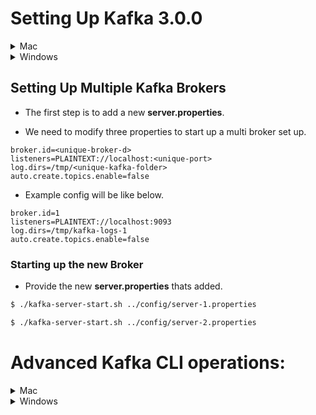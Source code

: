# Setting Up Kafka 3.0.0

<details><summary>Mac</summary>
<p>

- Make sure you are navigated inside the bin directory.

## Start Zookeeper and Kafka Broker

-   Start up the Zookeeper.

```bash
$ ./zookeeper-server-start.sh ../config/zookeeper.properties
```

- Add the below properties in the server.properties

```
listeners=PLAINTEXT://localhost:9092
auto.create.topics.enable=false
```

-   Start up the Kafka Broker

```bash
$ ./kafka-server-start.sh ../config/server.properties
```

## How to create a topic ?

```bash
$ ./kafka-topics.sh --create --topic test-topic --replication-factor 1 --partitions 4 --bootstrap-server localhost:9092
```

## How to instantiate a Console Producer?

### Without Key

```bash
$ ./kafka-console-producer.sh --broker-list localhost:9092 --topic test-topic
```

### With Key

```bash
$ ./kafka-console-producer.sh --broker-list localhost:9092 --topic test-topic --property "key.separator=-" --property "parse.key=true"
```

## How to instantiate a Console Consumer?

### Without Key

```bash
$ ./kafka-console-consumer.sh --bootstrap-server localhost:9092 --topic test-topic --from-beginning
```

### With Key

```bash
$ ./kafka-console-consumer.sh --bootstrap-server localhost:9092 --topic test-topic --from-beginning -property "key.separator= - " --property "print.key=true"
```

### With Consumer Group

```bash
$ ./kafka-console-consumer.sh --bootstrap-server localhost:9092 --topic test-topic --group <group-name>
```

### Consume messages With Kafka Headers

```bash
$ ./kafka-console-consumer.sh --bootstrap-server localhost:9092 --topic library-events.DLT --from-beginning --property print.headers=true --property print.timestamp=true
```

</p>

</details>

<details><summary>Windows</summary>
<p>

- Make sure you are inside the **bin/windows** directory.

## Start Zookeeper and Kafka Broker

-   Start up the Zookeeper.

```bash
$ zookeeper-server-start.bat ..\..\config\zookeeper.properties
```

-   Start up the Kafka Broker.

```bash
$ kafka-server-start.bat ..\..\config\server.properties
```

## How to create a topic ?

```bash
$ kafka-topics.bat --create --topic test-topic  --replication-factor 1 --partitions 4 --bootstrap-server localhost:9092
```

## How to instantiate a Console Producer?

### Without Key

```bash
$ kafka-console-producer.bat --broker-list localhost:9092 --topic test-topic
```

### With Key

```bash
$ kafka-console-producer.bat --broker-list localhost:9092 --topic test-topic --property "key.separator=-" --property "parse.key=true"
```

## How to instantiate a Console Consumer?

### Without Key

```bash
$ kafka-console-consumer.bat --bootstrap-server localhost:9092 --topic test-topic --from-beginning
```

### With Key

```bash
$ kafka-console-consumer.bat --bootstrap-server localhost:9092 --topic test-topic --from-beginning -property "key.separator= - " --property "print.key=true"
```

### With Consumer Group

```bash
$ kafka-console-consumer.bat --bootstrap-server localhost:9092 --topic test-topic --group <group-name>
```

### Consume messages With Kafka Headers

```bash
$ kafka-console-consumer.bat --bootstrap-server localhost:9092 --topic library-events.DLT --from-beginning --property print.headers=true --property print.timestamp=true
```

</p>

</details>

## Setting Up Multiple Kafka Brokers

- The first step is to add a new **server.properties**.

- We need to modify three properties to start up a multi broker set up.

```
broker.id=<unique-broker-d>
listeners=PLAINTEXT://localhost:<unique-port>
log.dirs=/tmp/<unique-kafka-folder>
auto.create.topics.enable=false
```

- Example config will be like below.

```
broker.id=1
listeners=PLAINTEXT://localhost:9093
log.dirs=/tmp/kafka-logs-1
auto.create.topics.enable=false
```

### Starting up the new Broker

- Provide the new **server.properties** thats added.

```bash
$ ./kafka-server-start.sh ../config/server-1.properties
```

```bash
$ ./kafka-server-start.sh ../config/server-2.properties
```

# Advanced Kafka CLI operations:

<details><summary>Mac</summary>
<p>

## List the topics in a cluster

```bash
$ ./kafka-topics.sh --bootstrap-server localhost:9092 --list
```

## Describe topic

- The below command can be used to describe all the topics.

```bash
$ ./kafka-topics.sh --bootstrap-server localhost:9092 --describe
```

- The below command can be used to describe a specific topic.

```bash
$ ./kafka-topics.sh --bootstrap-server localhost:9092 --describe --topic <topic-name>
```

## Alter the min insync replica

```bash
$ ./kafka-configs.sh  --bootstrap-server localhost:9092 --entity-type topics --entity-name library-events --alter --add-config min.insync.replicas=2
```

## Alter the partitions of a topic

```bash
$ ./kafka-topics.sh --bootstrap-server localhost:9092 --alter --topic test-topic --partitions 40
```

## Delete a topic

```bash
$ ./kafka-topics.sh --bootstrap-server localhost:9092 --delete --topic test-topic
```
## How to view consumer groups

```bash
$ ./kafka-consumer-groups.sh --bootstrap-server localhost:9092 --list
```

### Consumer Groups and their Offset

```bash
$ ./kafka-consumer-groups.sh --bootstrap-server localhost:9092 --describe --group console-consumer-27773
```

## Viewing the Commit Log

```bash
$ ./kafka-run-class.sh kafka.tools.DumpLogSegments --deep-iteration --files /tmp/kafka-logs/test-topic-0/00000000000000000000.log
```

## Setting the Minimum Insync Replica

```bash
$ ./kafka-configs.sh --alter --bootstrap-server localhost:9092 --entity-type topics --entity-name test-topic --add-config min.insync.replicas=2
```
</p>
</details>


<details><summary>Windows</summary>
<p>

- Make sure you are inside the **bin/windows** directory.

## List the topics in a cluster

```bash
$ kafka-topics.bat --bootstrap-server localhost:9092 --list
```

## Describe topic

- The below command can be used to describe all the topics.

```bash
$ kafka-topics.bat --bootstrap-server localhost:9092 --describe
```

- The below command can be used to describe a specific topic.

```bash
$ kafka-topics.bat --bootstrap-server localhost:9092 --describe --topic <topic-name>
```

## Alter the min insync replica

```bash
$ kafka-configs.bat --bootstrap-server localhost:9092 --entity-type topics --entity-name library-events --alter --add-config min.insync.replicas=2
```
## Alter the partitions of a topic

```bash
$ kafka-configs.bat --bootstrap-server localhost:9092 --alter --topic test-topic --partitions 40
```

## Delete a topic

```bash
$ kafka-topics.bat --bootstrap-server localhost:9092 --delete --topic <topic-name>
```


## How to view consumer groups

```bash
$ kafka-consumer-groups.bat --bootstrap-server localhost:9092 --list
```

### Consumer Groups and their Offset

```bash
$ kafka-consumer-groups.bat --bootstrap-server localhost:9092 --describe --group console-consumer-27773
```

## Viewing the Commit Log

```bash
$ kafka-run-class.bat kafka.tools.DumpLogSegments --deep-iteration --files /tmp/kafka-logs/test-topic-0/00000000000000000000.log
```
</p>
</details>
